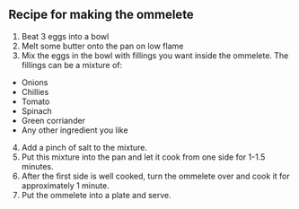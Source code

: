 ## Recipe for making the ommelete

1. Beat 3 eggs into a bowl
2. Melt some butter onto the pan on low flame
3. Mix the eggs in the bowl with fillings you want inside the ommelete. The fillings can be a mixture of:
  - Onions
  - Chillies
  - Tomato
  - Spinach
  - Green corriander
  - Any other ingredient you like
4. Add a pinch of salt to the mixture.
5. Put this mixture into the pan and let it cook from one side for 1-1.5 minutes.
6. After the first side is well cooked, turn the ommelete over and cook it for approximately 1 minute.
7. Put the ommelete into a plate and serve. 

